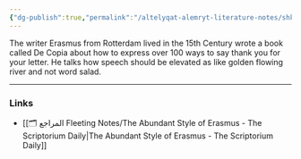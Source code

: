 ```yaml
---
{"dg-publish":true,"permalink":"/altelyqat-alemryt-literature-notes/shkhsyat-tarykhyt-historic-figures/erasmus/","tags":["Erasmus 15thCentury DeCopia Rotterdam"]}
---
```


The writer Erasmus from Rotterdam lived in the 15th Century wrote a book called De Copia about how to express over 100 ways to say thank you for your letter. He talks how speech should be elevated as like golden flowing river and not word salad.

---------------
### Links 
- [[🗂️ المراجع Fleeting Notes/The Abundant Style of Erasmus - The Scriptorium Daily\|The Abundant Style of Erasmus - The Scriptorium Daily]]